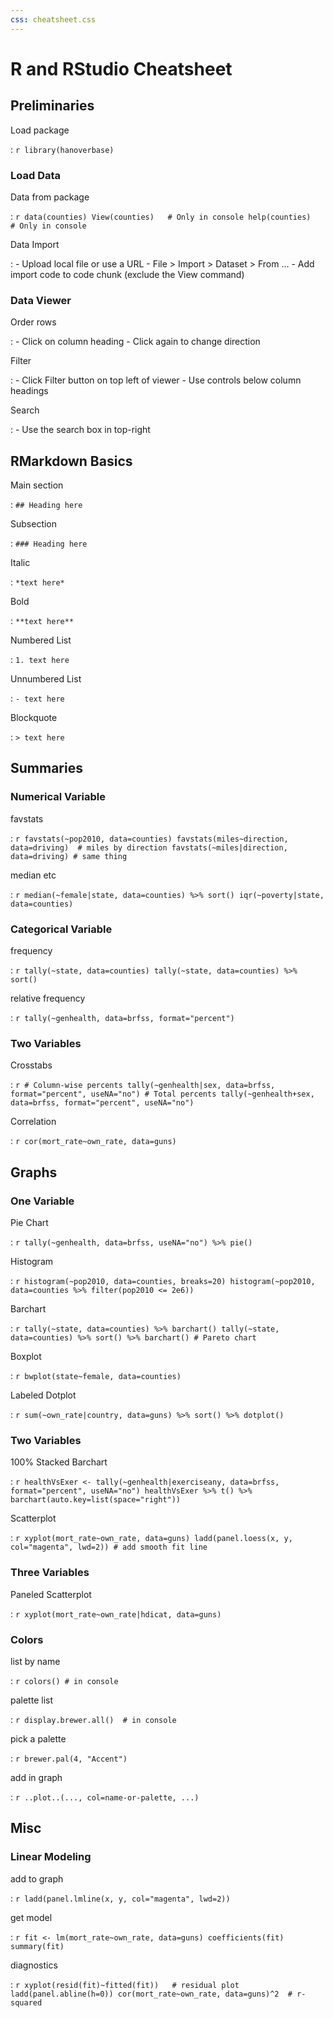 ```yaml
---
css: cheatsheet.css
---
```


# R and RStudio Cheatsheet

## Preliminaries

Load package

:   ```r
    library(hanoverbase)
    ```

### Load Data

Data from package

:   ```r
    data(counties)
    View(counties)   # Only in console
    help(counties)   # Only in console
    ```

Data Import

:   - Upload local file or use a URL
    - File > Import > Dataset > From ...
    - Add import code to code chunk (exclude the View command)

### Data Viewer

Order rows

:   - Click on column heading
    - Click again to change direction

Filter

:   - Click Filter button on top left of viewer
    - Use controls below column headings

Search

:   - Use the search box in top-right

## RMarkdown Basics

Main section

: `## Heading here`

Subsection

: `### Heading here`

Italic

: `*text here*`

Bold

: `**text here**`

Numbered List

: `1. text here`

Unnumbered List

: `- text here`

Blockquote

: `> text here`

## Summaries

### Numerical Variable

favstats

:   ```r
    favstats(~pop2010, data=counties)
    favstats(miles~direction, data=driving)  # miles by direction
    favstats(~miles|direction, data=driving) # same thing
    ```

median etc

:   ```r
    median(~female|state, data=counties) %>% sort()
    iqr(~poverty|state, data=counties)
    ```

### Categorical Variable

frequency

:   ```r
    tally(~state, data=counties)
    tally(~state, data=counties) %>% sort()
    ```

relative frequency

:   ```r
    tally(~genhealth, data=brfss, format="percent")
    ```

### Two Variables

Crosstabs

:   ```r
    # Column-wise percents
    tally(~genhealth|sex, data=brfss, format="percent", useNA="no")
    # Total percents
    tally(~genhealth+sex, data=brfss, format="percent", useNA="no")
    ```

Correlation

:   ```r
    cor(mort_rate~own_rate, data=guns)
    ```

## Graphs

### One Variable

Pie Chart

:   ```r
    tally(~genhealth, data=brfss, useNA="no") %>% pie()
    ```

Histogram

:   ```r
    histogram(~pop2010, data=counties, breaks=20)
    histogram(~pop2010, data=counties %>% filter(pop2010 <= 2e6))
    ```

Barchart

:   ```r
    tally(~state, data=counties) %>% barchart()
    tally(~state, data=counties) %>% sort() %>% barchart() # Pareto chart
    ```

Boxplot

:   ```r
    bwplot(state~female, data=counties)
    ```

Labeled Dotplot

:   ```r
    sum(~own_rate|country, data=guns) %>% sort() %>% dotplot()
    ```

### Two Variables

100% Stacked Barchart

:   ```r
    healthVsExer <- tally(~genhealth|exerciseany, data=brfss,
        format="percent", useNA="no")
    healthVsExer %>% t() %>% barchart(auto.key=list(space="right"))
    ```

Scatterplot

:   ```r
    xyplot(mort_rate~own_rate, data=guns)
    ladd(panel.loess(x, y, col="magenta", lwd=2)) # add smooth fit line
    ```

### Three Variables

Paneled Scatterplot

:   ```r
    xyplot(mort_rate~own_rate|hdicat, data=guns)
    ```

### Colors

list by name

:   ```r
    colors() # in console
    ```

palette list

:   ```r
    display.brewer.all()  # in console
    ```

pick a palette

:   ```r
    brewer.pal(4, "Accent")
    ```

add in graph

:   ```r
    ..plot..(..., col=name-or-palette, ...)
    ```

## Misc

### Linear Modeling

add to graph

:   ```r
    ladd(panel.lmline(x, y, col="magenta", lwd=2))
    ```

get model

:   ```r
    fit <- lm(mort_rate~own_rate, data=guns)
    coefficients(fit)
    summary(fit)
    ```

diagnostics

:   ```r
    xyplot(resid(fit)~fitted(fit))   # residual plot
    ladd(panel.abline(h=0))
    cor(mort_rate~own_rate, data=guns)^2  # r-squared
    ```
